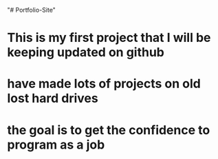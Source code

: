 "# Portfolio-Site" 
# This is my first project that I will be keeping updated on github
# have made lots of projects on old lost hard drives 
# the goal is to get the confidence to program as a job
